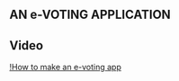 ##  AN e-VOTING APPLICATION
## Video

[!How to make an e-voting app](https://www.youtube.com/watch?v=g59oXd_-tZc)
